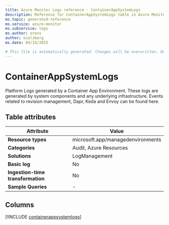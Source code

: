 ```yaml
---
title: Azure Monitor Logs reference - ContainerAppSystemLogs
description: Reference for ContainerAppSystemLogs table in Azure Monitor Logs.
ms.topic: generated-reference
ms.service: azure-monitor
ms.subservice: logs
ms.author: orens
author: osalzberg
ms.date: 04/14/2025

# This file is automatically generated. Changes will be overwritten. Do not change this file directly.
---
```


# ContainerAppSystemLogs

Platform Logs generated by a Container App Environment. These logs are generated by system components and any underlying infrastructure. Events related to revision management, Dapr, Keda and Envoy can be found here.


## Table attributes

|Attribute|Value|
|---|---|
|**Resource types**|microsoft.app/managedenvironments|
|**Categories**|Audit, Azure Resources|
|**Solutions**| LogManagement|
|**Basic log**|No|
|**Ingestion-time transformation**|No|
|**Sample Queries**|-|



## Columns
  
[!INCLUDE [containerappsystemlogs](~/reusable-content/ce-skilling/azure/includes/azure-monitor/reference/tables/containerappsystemlogs-include.md)]
